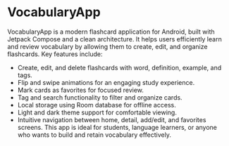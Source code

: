 # VocabularyApp



VocabularyApp is a modern flashcard application for Android, built with Jetpack Compose and a clean architecture. It helps users efficiently learn and review vocabulary by allowing them to create, edit, and organize flashcards. Key features include:
* Create, edit, and delete flashcards with word, definition, example, and tags.
* Flip and swipe animations for an engaging study experience.
* Mark cards as favorites for focused review.
* Tag and search functionality to filter and organize cards.
* Local storage using Room database for offline access.
* Light and dark theme support for comfortable viewing.
* Intuitive navigation between home, detail, add/edit, and favorites screens.
This app is ideal for students, language learners, or anyone who wants to build and retain vocabulary effectively.
